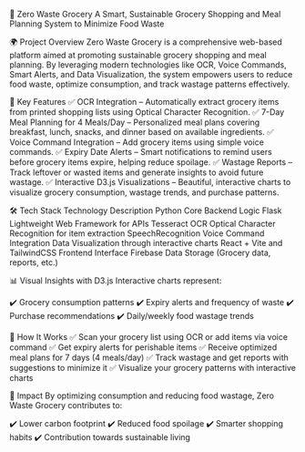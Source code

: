 🛒 Zero Waste Grocery
A Smart, Sustainable Grocery Shopping and Meal Planning System to Minimize Food Waste

🌍 Project Overview
Zero Waste Grocery is a comprehensive web-based platform aimed at promoting sustainable grocery shopping and meal planning. By leveraging modern technologies like OCR, Voice Commands, Smart Alerts, and Data Visualization, the system empowers users to reduce food waste, optimize consumption, and track wastage patterns effectively.

🚀 Key Features
✅ OCR Integration – Automatically extract grocery items from printed shopping lists using Optical Character Recognition.
✅ 7-Day Meal Planning for 4 Meals/Day – Personalized meal plans covering breakfast, lunch, snacks, and dinner based on available ingredients.
✅ Voice Command Integration – Add grocery items using simple voice commands.
✅ Expiry Date Alerts – Smart notifications to remind users before grocery items expire, helping reduce spoilage.
✅ Wastage Reports – Track leftover or wasted items and generate insights to avoid future wastage.
✅ Interactive D3.js Visualizations – Beautiful, interactive charts to visualize grocery consumption, wastage trends, and purchase patterns.

🛠️ Tech Stack
Technology	Description
Python	Core Backend Logic
Flask	Lightweight Web Framework for APIs
Tesseract OCR	Optical Character Recognition for item extraction
SpeechRecognition	Voice Command Integration
Data Visualization through interactive charts
React + Vite and TailwindCSS	Frontend Interface
Firebase	Data Storage (Grocery data, reports, etc.)

📊 Visual Insights with D3.js
Interactive charts represent:

✔️ Grocery consumption patterns
✔️ Expiry alerts and frequency of waste
✔️ Purchase recommendations
✔️ Daily/weekly food wastage trends

🌱 How It Works
✅ Scan your grocery list using OCR or add items via voice command
✅ Get expiry alerts for perishable items
✅ Receive optimized meal plans for 7 days (4 meals/day)
✅ Track wastage and get reports with suggestions to minimize it
✅ Visualize your grocery patterns with interactive charts

🌟 Impact
By optimizing consumption and reducing food wastage, Zero Waste Grocery contributes to:

✔️ Lower carbon footprint
✔️ Reduced food spoilage
✔️ Smarter shopping habits
✔️ Contribution towards sustainable living
